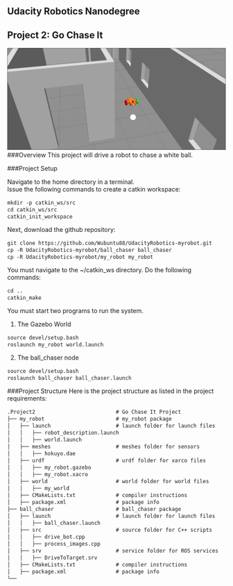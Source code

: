 Udacity Robotics Nanodegree
------------------

Project 2: Go Chase It
------------------
![Robot and ball picture](overhead_shot.png)
###Overview
This project will drive a robot to chase a white ball.

###Project Setup

Navigate to the home directory in a terminal.  
Issue the following commands to create a catkin workspace:
```
mkdir -p catkin_ws/src
cd catkin_ws/src
catkin_init_workspace
```

Next, download the github repository:

```
git clone https://github.com/Wubuntu88/UdacityRobotics-myrobot.git
cp -R UdacityRobotics-myrobot/ball_chaser ball_chaser
cp -R UdacityRobotics-myrobot/my_robot my_robot
```

You must navigate to the ~/catkin_ws directory.  Do the following commands:
```
cd ..
catkin_make
```

You must start two programs to run the system.
1) The Gazebo World
```
source devel/setup.bash
roslaunch my_robot world.launch
```
2) The ball_chaser node
```
source devel/setup.bash
roslaunch ball_chaser ball_chaser.launch
```

###Project Structure
Here is the project structure as listed in the project requirements:
```
.Project2                          # Go Chase It Project
├── my_robot                       # my_robot package                   
│   ├── launch                     # launch folder for launch files   
│   │   ├── robot_description.launch
│   │   ├── world.launch
│   ├── meshes                     # meshes folder for sensors
│   │   ├── hokuyo.dae
│   ├── urdf                       # urdf folder for xarco files
│   │   ├── my_robot.gazebo
│   │   ├── my_robot.xacro
│   ├── world                      # world folder for world files
│   │   ├── my_world
│   ├── CMakeLists.txt             # compiler instructions
│   ├── package.xml                # package info
├── ball_chaser                    # ball_chaser package                   
│   ├── launch                     # launch folder for launch files   
│   │   ├── ball_chaser.launch
│   ├── src                        # source folder for C++ scripts
│   │   ├── drive_bot.cpp
│   │   ├── process_images.cpp
│   ├── srv                        # service folder for ROS services
│   │   ├── DriveToTarget.srv
│   ├── CMakeLists.txt             # compiler instructions
│   ├── package.xml                # package info                  
└──                      
```